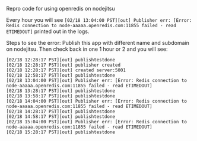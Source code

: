 Repro code for using openredis on nodejitsu

Every hour you will see
```[02/18 13:04:00 PST][out] Publisher err: [Error: Redis connection to node-aaaaa.openredis.com:11855 failed - read ETIMEDOUT]```
printed out in the logs.

Steps to see the error:
Publish this app with different name and subdomain on nodejitsu. Then check back in one 1 hour or 2 and you will see:

```
[02/18 12:28:17 PST][out] publishtestdone
[02/18 12:28:17 PST][out] publisher created
[02/18 12:28:17 PST][out] created server:5001
[02/18 12:58:17 PST][out] publishtestdone
[02/18 13:04:00 PST][out] Publisher err: [Error: Redis connection to node-aaaaa.openredis.com:11855 failed - read ETIMEDOUT]
[02/18 13:28:17 PST][out] publishtestdone
[02/18 13:58:17 PST][out] publishtestdone
[02/18 14:04:00 PST][out] Publisher err: [Error: Redis connection to node-aaaaa.openredis.com:11855 failed - read ETIMEDOUT]
[02/18 14:28:17 PST][out] publishtestdone
[02/18 14:58:17 PST][out] publishtestdone
[02/18 15:04:00 PST][out] Publisher err: [Error: Redis connection to node-aaaaa.openredis.com:11855 failed - read ETIMEDOUT]
[02/18 15:28:17 PST][out] publishtestdone

```

